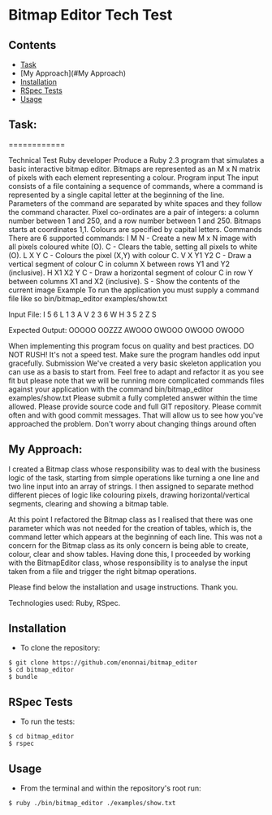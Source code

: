 # Bitmap Editor Tech Test

## Contents
* [Task](#Task)
* [My Approach](#My Approach)
* [Installation](#Installation)
* [RSpec Tests](#RSpec)
* [Usage](#Usage)

## <a name="Task">Task</a>:

============

Technical Test Ruby developer
Produce a Ruby 2.3 program that simulates a basic interactive bitmap editor. Bitmaps are represented as an M x N matrix of pixels with each element representing a colour.
Program input
The input consists of a file containing a sequence of commands, where a command is represented by a single capital letter at the beginning of the line. Parameters of the command are separated by white spaces and they follow the command character.
Pixel co-ordinates are a pair of integers: a column number between 1 and 250, and a row number between 1 and 250. Bitmaps starts at coordinates 1,1. Colours are specified by capital letters.
Commands
There are 6 supported commands:
I M N - Create a new M x N image with all pixels coloured white (O).
C - Clears the table, setting all pixels to white (O).
L X Y C - Colours the pixel (X,Y) with colour C.
V X Y1 Y2 C - Draw a vertical segment of colour C in column X between rows Y1 and Y2 (inclusive).
H X1 X2 Y C - Draw a horizontal segment of colour C in row Y between columns X1 and X2 (inclusive).
S - Show the contents of the current image
Example
To run the application you must supply a command file like so bin/bitmap_editor examples/show.txt

Input File:
I 5 6
L 1 3 A
V 2 3 6 W
H 3 5 2 Z
S

Expected Output:
OOOOO
OOZZZ
AWOOO
OWOOO
OWOOO
OWOOO

When implementing this program focus on quality and best practices. DO NOT RUSH! It's not a speed test. Make sure the program handles odd input gracefully.
Submission
We've created a very basic skeleton application you can use as a basis to start from. Feel free to adapt and refactor it as you see fit but please note that we will be running more complicated commands files against your application with the command bin/bitmap_editor examples/show.txt
Please submit a fully completed answer within the time allowed. Please provide source code and full GIT repository. Please commit often and with good commit messages. That will allow us to see how you've approached the problem. Don't worry about changing things around often

## <a name="My Approach">My Approach</a>:

I created a Bitmap class whose responsibility was to deal with the business logic of the task, starting from simple operations like turning a one line and two line input into an array of strings. I then assigned to separate method different pieces of logic like colouring pixels, drawing horizontal/vertical segments, clearing and showing a bitmap table.

At this point I refactored the Bitmap class as I realised that there was one parameter which was not needed for the creation of tables, which is, the command letter which appears at the beginning of each line. This was not a concern for the Bitmap class as its only concern is being able to create, colour, clear and show tables. Having done this, I proceeded by working with the BitmapEditor class, whose responsibility is to analyse the input taken from a file and trigger the right bitmap operations.

Please find below the installation and usage instructions. Thank you.

Technologies used: Ruby, RSpec.


## <a name="Installation">Installation</a>
* To clone the repository:
```shell
$ git clone https://github.com/enonnai/bitmap_editor
$ cd bitmap_editor
$ bundle
```

## <a name="Rspec">RSpec Tests</a>
* To run the tests:
```shell
$ cd bitmap_editor
$ rspec
```

## <a name="Usage">Usage</a>
* From the terminal and within the repository's root run:
```
$ ruby ./bin/bitmap_editor ./examples/show.txt
```
